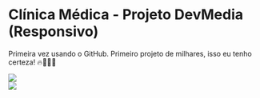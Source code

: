 # Clínica Médica - Projeto DevMedia (Responsivo)
Primeira vez usando o GitHub.
Primeiro projeto de milhares, isso eu tenho certeza! 🔥👨🏻‍💻
<div>
     <img src="https://user-images.githubusercontent.com/108599877/177053035-5b763e47-8fcd-45ee-8e93-760c15499198.png">
</div>
<div>
     <img src="https://user-images.githubusercontent.com/108599877/177053156-69186103-db7c-48b0-9e71-142dbc814e3f.png">    
</div>
